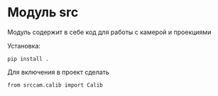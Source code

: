 # Модуль src

Модуль содержит в себе код для работы с камерой и проекциями

Установка:
```
pip install .
```   
Для включения в проект сделать  
```
from srccam.calib import Calib
```
